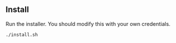 ## Install

Run the installer. You should modify this with your own credentials.

```
./install.sh
```
